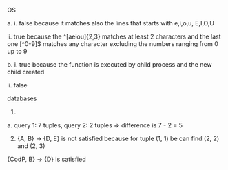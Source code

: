 OS

a. i. false because it matches also the lines that starts with e,i,o,u, E,I,O,U

ii. true because the ^[aeiou]{2,3} matches at least 2 characters and the last one [^0-9]$ matches any character excluding the numbers ranging from 0 up to 9

b. i. true because the function is executed by child process and the new child created

ii. false

databases

1.

a. query 1: 7 tuples, query 2: 2 tuples => difference is 7 - 2 = 5

2. {A, B} -> {D, E} is not satisfied because for tuple (1, 1) be can find (2, 2) and (2, 3)

{CodP, B} -> {D} is satisfied
